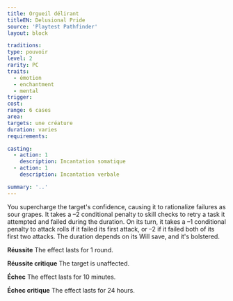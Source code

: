 ```yaml
---
title: Orgueil délirant
titleEN: Delusional Pride
source: 'Playtest Pathfinder'
layout: block

traditions:
type: pouvoir
level: 2
rarity: PC
traits:
  - émotion
  - enchantment
  - mental
trigger: 
cost: 
range: 6 cases
area: 
targets: une créature
duration: varies
requirements: 

casting:
  - action: 1
    description: Incantation somatique
  - action: 1
    description: Incantation verbale

summary: '..'
---
```

You supercharge the target's confidence, causing it to rationalize failures as sour grapes. It takes a –2 conditional penalty to skill checks to retry a task it attempted and failed during the duration. On its turn, it takes a –1 conditional penalty to attack rolls if it failed its first attack, or –2 if it failed both of its first two attacks. The duration depends on its Will save, and it's bolstered.

**Réussite** The effect lasts for 1 round.

**Réussite critique** The target is unaffected.

**Échec** The effect lasts for 10 minutes.

**Échec critique** The effect lasts for 24 hours.